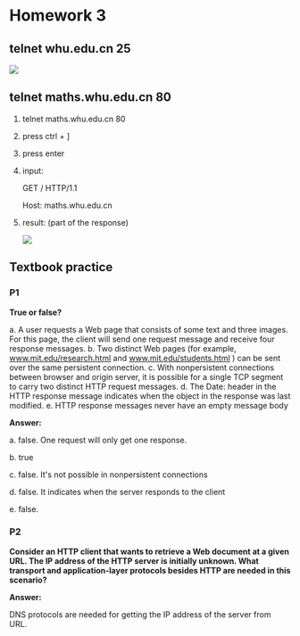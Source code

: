 # Homework 3



## telnet whu.edu.cn 25

![](https://gitee.com/fforkboat/fforkboat-pic-repo/raw/master//pic/20200313170736.png)



## telnet maths.whu.edu.cn 80

1. telnet maths.whu.edu.cn 80

2. press ctrl + ]

3. press enter

4. input: 

   GET / HTTP/1.1

   Host: maths.whu.edu.cn

5. result: (part of the response)

   ![](https://gitee.com/fforkboat/fforkboat-pic-repo/raw/master//pic/20200313173847.png)
   
   

## Textbook practice

### P1   

**True or false?**

a. A user requests a Web page that consists of some text and three images. For this page,
the client will send one request message and receive four response messages.
b. Two distinct Web pages (for example, www.mit.edu/research.html and
www.mit.edu/students.html ) can be sent over the same persistent connection.
c. With nonpersistent connections between browser and origin server, it is possible for a
single TCP segment to carry two distinct HTTP request messages.
d. The Date: header in the HTTP response message indicates when the object in the
response was last modified.
e. HTTP response messages never have an empty message body  



**Answer:**

a. false. One request will only get one response.

b. true

c. false. It's not possible in nonpersistent connections

d. false. It indicates when the server responds to the client

e. false.

### P2

**Consider an HTTP client that wants to retrieve a Web document at a given URL. The IP address of the HTTP server is initially unknown. What transport and application-layer protocols besides HTTP are needed in this scenario?**



**Answer:**

DNS protocols are needed for getting the IP address of the server from URL.
